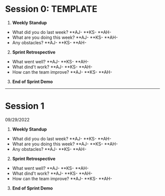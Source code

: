 # Session 0: TEMPLATE

1. **Weekly Standup**
  * What did you do last week?
    **AJ-
    **KS-
    **AH-
  * What are you doing this week?
    **AJ-
    **KS-
    **AH-
  * Any obstacles?
    **AJ-
    **KS-
    **AH-
    
2. **Sprint Retrospective**
  * What went well?
    **AJ-
    **KS-
    **AH-
  * What dind't work?
    **AJ-
    **KS-
    **AH-
  * How can the team improve?
    **AJ-
    **KS-
    **AH-

3. **End of Sprint Demo**
___

# Session 1
09/29/2022

1. **Weekly Standup**
  * What did you do last week?
    **AJ-
    **KS-
    **AH-
  * What are you doing this week?
    **AJ-
    **KS-
    **AH-
  * Any obstacles?
    **AJ-
    **KS-
    **AH-
    
2. **Sprint Retrospective**
  * What went well?
    **AJ-
    **KS-
    **AH-
  * What dind't work?
    **AJ-
    **KS-
    **AH-
  * How can the team improve?
    **AJ-
    **KS-
    **AH-
  
3. **End of Sprint Demo**
